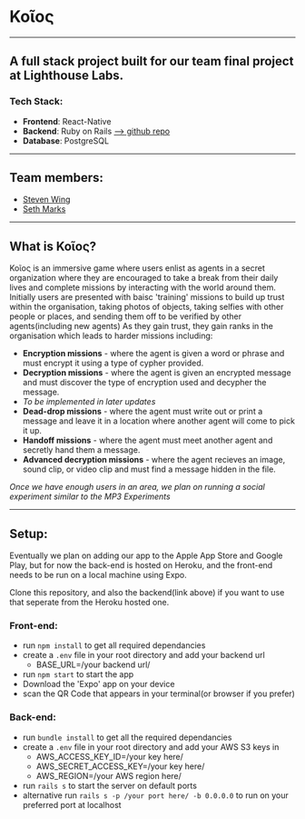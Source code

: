 # Κοῖος

---------------------------------------

## A full stack project built for our team final project at Lighthouse Labs. 
### Tech Stack:
- **Frontend**: React-Native
- **Backend**: Ruby on Rails [--> github repo](https://github.com/DraconianLore/koios-backend)
- **Database**: PostgreSQL

--------------------------------------

## Team members:
- [Steven Wing](https://draconianlore.github.io)
- [Seth Marks](https://S-Marks.github.io)

---------------------------------------

## What is Κοῖος?

Κοῖος is an immersive game where users enlist as agents in a secret organization where they are encouraged to take a break from their daily lives and complete missions by interacting with the world around them.
Initially users are presented with baisc 'training' missions to build up trust within the organisation, taking photos of objects, taking selfies with other people or places, and sending them off to be verified by other agents(including new agents)
As they gain trust, they gain ranks in the organisation which leads to harder missions including:

* **Encryption missions** - where the agent is given a word or phrase and must encrypt it using a type of cypher provided.
* **Decryption missions** - where the agent is given an encrypted message and must discover the type of encryption used and decypher the message.
* *To be implemented in later updates*
 * **Dead-drop missions** - where the agent must write out or print a message and leave it in a location where another agent will come to pick it up.
 * **Handoff missions** - where the agent must meet another agent and secretly hand them a message.
 * **Advanced decryption missions** - where the agent recieves an image, sound clip, or video clip and must find a message hidden in the file.

*Once we have enough users in an area, we plan on running a social experiment similar to the MP3 Experiments*

----------------------------------------

## Setup:
Eventually we plan on adding our app to the Apple App Store and Google Play, but for now the back-end is hosted on Heroku, and the front-end needs to be run on a local machine using Expo.

Clone this repository, and also the backend(link above) if you want to use that seperate from the Heroku hosted one.
### Front-end:

- run `npm install` to get all required dependancies
- create a `.env` file in your root directory and add your backend url
    * BASE_URL=/your backend url/
- run `npm start` to start the app
- Download the 'Expo' app on your device
- scan the QR Code that appears in your terminal(or browser if you prefer)

### Back-end:

- run `bundle install` to get all the required dependancies
- create a `.env` file in your root directory and add your AWS S3 keys in
    * AWS_ACCESS_KEY_ID=/your key here/
    * AWS_SECRET_ACCESS_KEY=/your key here/
    * AWS_REGION=/your AWS region here/
- run `rails s` to start the server on default ports
 - alternative run `rails s -p /your port here/ -b 0.0.0.0` to run on your preferred port at localhost


